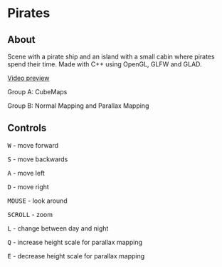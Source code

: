 # Pirates

## About

Scene with a pirate ship and an island with a small cabin where pirates spend their time.
Made with C++ using OpenGL, GLFW and GLAD.

[Video preview](https://www.youtube.com/watch?v=nfOEGd59p7M)


Group A: CubeMaps

Group B: Normal Mapping and Parallax Mapping

## Controls

<kbd>W</kbd> - move forward

<kbd>S</kbd> - move backwards

<kbd>A</kbd> - move left

<kbd>D</kbd> - move right

<kbd>MOUSE</kbd> - look around

<kbd>SCROLL</kbd> - zoom

<kbd>L</kbd> - change between day and night

<kbd>Q</kbd> - increase height scale for parallax mapping

<kbd>E</kbd> - decrease height scale for parallax mapping
